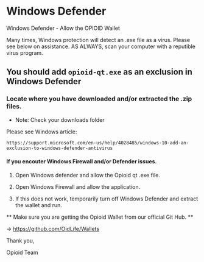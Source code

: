 # Windows Defender
Windows Defender - Allow the OPIOID Wallet

Many times, Windows protection will detect an .exe file as a virus. Please see below on assistance. AS ALWAYS, scan your computer with a reputible virus program.

## You should add `opioid-qt.exe` as an exclusion in Windows Defender
### Locate where you have downloaded and/or extracted the .zip files.
* Note: Check your downloads folder

Please see Windows article:

`https://support.microsoft.com/en-us/help/4028485/windows-10-add-an-exclusion-to-windows-defender-antivirus`

#### If you encouter Windows Firewall and/or Defender issues.

1) Open Windows defender and allow the Opioid qt .exe file. 

2) Open Windows Firewall and allow the application. 

3) If this does not work, temporarily turn off Windows Defender and extract the wallet and run. 

** Make sure you are getting the Opioid Wallet from our official Git Hub. **

-> https://github.com/OidLife/Wallets

Thank you,

Opioid Team



